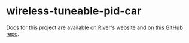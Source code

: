 # wireless-tuneable-pid-car
Docs for this project are available [on River's website](https://rivques.dev/high-school-engineering/wireless-tuneable-pid-car/) and on [this GitHub repo](https://github.com/rivques/wireless-tuneable-pid-car/blob/main/docs/index.md).